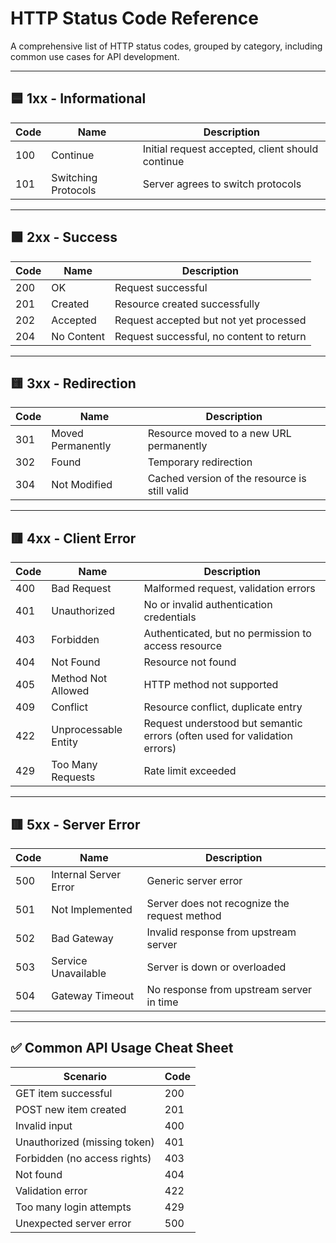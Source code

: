 # HTTP Status Code Reference

A comprehensive list of HTTP status codes, grouped by category, including common use cases for API development.

---

## 🟦 1xx - Informational

| Code | Name                | Description                                      |
| ---- | ------------------- | ------------------------------------------------ |
| 100  | Continue            | Initial request accepted, client should continue |
| 101  | Switching Protocols | Server agrees to switch protocols                |

---

## 🟩 2xx - Success

| Code | Name       | Description                              |
| ---- | ---------- | ---------------------------------------- |
| 200  | OK         | Request successful                       |
| 201  | Created    | Resource created successfully            |
| 202  | Accepted   | Request accepted but not yet processed   |
| 204  | No Content | Request successful, no content to return |

---

## 🟨 3xx - Redirection

| Code | Name              | Description                                   |
| ---- | ----------------- | --------------------------------------------- |
| 301  | Moved Permanently | Resource moved to a new URL permanently       |
| 302  | Found             | Temporary redirection                         |
| 304  | Not Modified      | Cached version of the resource is still valid |

---

## 🟥 4xx - Client Error

| Code | Name                 | Description                                                               |
| ---- | -------------------- | ------------------------------------------------------------------------- |
| 400  | Bad Request          | Malformed request, validation errors                                      |
| 401  | Unauthorized         | No or invalid authentication credentials                                  |
| 403  | Forbidden            | Authenticated, but no permission to access resource                       |
| 404  | Not Found            | Resource not found                                                        |
| 405  | Method Not Allowed   | HTTP method not supported                                                 |
| 409  | Conflict             | Resource conflict, duplicate entry                                        |
| 422  | Unprocessable Entity | Request understood but semantic errors (often used for validation errors) |
| 429  | Too Many Requests    | Rate limit exceeded                                                       |

---

## 🟥 5xx - Server Error

| Code | Name                  | Description                                  |
| ---- | --------------------- | -------------------------------------------- |
| 500  | Internal Server Error | Generic server error                         |
| 501  | Not Implemented       | Server does not recognize the request method |
| 502  | Bad Gateway           | Invalid response from upstream server        |
| 503  | Service Unavailable   | Server is down or overloaded                 |
| 504  | Gateway Timeout       | No response from upstream server in time     |

---

## ✅ Common API Usage Cheat Sheet

| Scenario                     | Code |
| ---------------------------- | ---- |
| GET item successful          | 200  |
| POST new item created        | 201  |
| Invalid input                | 400  |
| Unauthorized (missing token) | 401  |
| Forbidden (no access rights) | 403  |
| Not found                    | 404  |
| Validation error             | 422  |
| Too many login attempts      | 429  |
| Unexpected server error      | 500  |
